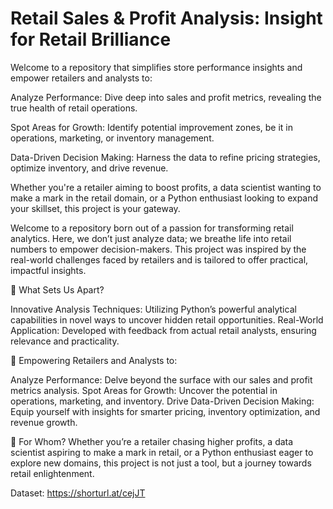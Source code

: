 # Retail Sales & Profit Analysis: Insight for Retail Brilliance

Welcome to a repository that simplifies store performance insights and empower retailers and analysts to:

Analyze Performance: Dive deep into sales and profit metrics, revealing the true health of retail operations.

Spot Areas for Growth: Identify potential improvement zones, be it in operations, marketing, or inventory management.

Data-Driven Decision Making: Harness the data to refine pricing strategies, optimize inventory, and drive revenue.

Whether you're a retailer aiming to boost profits, a data scientist wanting to make a mark in the retail domain, or a Python enthusiast looking to expand your skillset, this project is your gateway. 

Welcome to a repository born out of a passion for transforming retail analytics. Here, we don’t just analyze data; we breathe life into retail numbers to empower decision-makers. This project was inspired by the real-world challenges faced by retailers and is tailored to offer practical, impactful insights.

🌟 What Sets Us Apart?

Innovative Analysis Techniques: Utilizing Python’s powerful analytical capabilities in novel ways to uncover hidden retail opportunities.
Real-World Application: Developed with feedback from actual retail analysts, ensuring relevance and practicality.

🚀 Empowering Retailers and Analysts to:

Analyze Performance: Delve beyond the surface with our sales and profit metrics analysis.
Spot Areas for Growth: Uncover the potential in operations, marketing, and inventory.
Drive Data-Driven Decision Making: Equip yourself with insights for smarter pricing, inventory optimization, and revenue growth.

👥 For Whom?
Whether you’re a retailer chasing higher profits, a data scientist aspiring to make a mark in retail, or a Python enthusiast eager to explore new domains, this project is not just a tool, but a journey towards retail enlightenment.

Dataset: https://shorturl.at/cejJT

